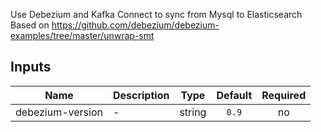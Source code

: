 Use Debezium and Kafka Connect to sync from Mysql to Elasticsearch
Based on https://github.com/debezium/debezium-examples/tree/master/unwrap-smt

## Inputs

| Name | Description | Type | Default | Required |
|------|-------------|:----:|:-----:|:-----:|
| debezium-version | - | string | `0.9` | no |

